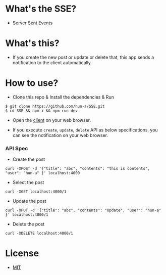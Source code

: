# What's the SSE?

- Server Sent Events

# What's this?

- If you create the new post or update or delete that, this app sends a notification to the client automatically.

# How to use?

- Clone this repo & Install the dependencies & Run

```
$ git clone https://github.com/hun-a/SSE.git
$ cd SSE && npm i && npm run dev
```

- Open the [client](./client/index.html) on your web browser.

- If you execute `create`, `update`, `delete` API as below specifications, you can see the notification on your web browser.

### API Spec

- Create the post

```
curl -XPOST -d '{"title": "abc", "contents": "this is contents", "user": "hun-a" }' localhost:4000
```

- Select the post

```
curl -XGET localhost:4000/1
```

- Update the post

```
curl -XPUT -d '{"title": "abc", "contents": "Update", "user": "hun-a" }' localhost:4000/1
```

- Delete the post

```
curl -XDELETE localhost:4000/1
```

# License

- [MIT](./LICENSE)